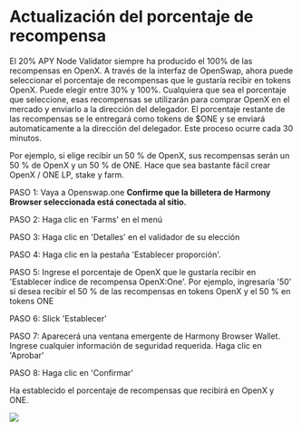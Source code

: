 # Actualización del porcentaje de recompensa

El 20% APY Node Validator siempre ha producido el 100% de las recompensas en OpenX. A través de la interfaz de OpenSwap, ahora puede seleccionar el porcentaje de recompensas que le gustaría recibir en tokens OpenX. Puede elegir entre 30% y 100%. Cualquiera que sea el porcentaje que seleccione, esas recompensas se utilizarán para comprar OpenX en el mercado y enviarlo a la dirección del delegador. El porcentaje restante de las recompensas se le entregará como tokens de $ONE y se enviará automaticamente a la dirección del delegador. Este proceso ocurre cada 30 minutos.

Por ejemplo, si elige recibir un 50 % de OpenX, sus recompensas serán un 50 % de OpenX y un 50 % de ONE. Hace que sea bastante fácil crear OpenX / ONE LP, stake y farm.

PASO 1: Vaya a Openswap.one **Confirme que la billetera de Harmony Browser seleccionada está conectada al sitio.**&#x20;

PASO 2: Haga clic en 'Farms' en el menú&#x20;

PASO 3: Haga clic en 'Detalles' en el validador de su elección&#x20;

PASO 4: Haga clic en la pestaña 'Establecer proporción'.&#x20;

PASO 5: Ingrese el porcentaje de OpenX que le gustaría recibir en 'Establecer índice de recompensa OpenX:One'. Por ejemplo, ingresaría '50' si desea recibir el 50 % de las recompensas en tokens OpenX y el 50 % en tokens ONE&#x20;

PASO 6: Slick 'Establecer'&#x20;

PASO 7: Aparecerá una ventana emergente de Harmony Browser Wallet. Ingrese cualquier información de seguridad requerida. Haga clic en 'Aprobar'&#x20;

PASO 8: Haga clic en 'Confirmar'

Ha establecido el porcentaje de recompensas que recibirá en OpenX y ONE.

![](https://docs.openswap.one/\~/files/v0/b/gitbook-x-prod.appspot.com/o/spaces%2F-MY1G5f8O5711m8GB\_0a%2Fuploads%2FAUfqzzxMno5ZWG21tChM%2Fratio.png?alt=media\&token=c51bf480-76f9-4fc5-8b22-549e5b871d93)
